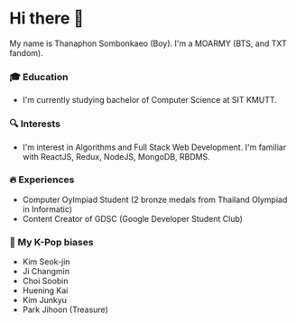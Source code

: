 # Hi there 👋
My name is Thanaphon Sombonkaeo (Boy). I'm a MOARMY (BTS, and TXT fandom).
### 🎓 Education
- I'm currently studying bachelor of Computer Science at SIT KMUTT.
### 🔍 Interests
- I'm interest in Algorithms and Full Stack Web Development. I'm familiar with ReactJS, Redux, NodeJS, MongoDB, RBDMS.
### 🔥 Experiences
- Computer Oylmpiad Student (2 bronze medals from Thailand Olympiad in Informatic)
- Content Creator of GDSC (Google Developer Student Club)
### 👑 My K-Pop biases
- Kim Seok-jin
- Ji Changmin
- Choi Soobin
- Huening Kai
- Kim Junkyu
- Park Jihoon (Treasure)
